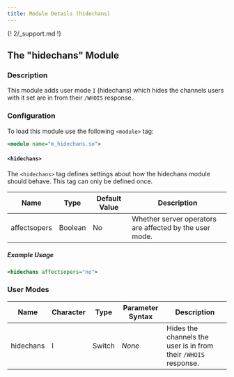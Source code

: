 ```yaml
---
title: Module Details (hidechans)
---
```


{! 2/_support.md !}

## The "hidechans" Module

### Description

This module adds user mode `I` (hidechans) which hides the channels users with it set are in from their `/WHOIS` response.

### Configuration

To load this module use the following `<module>` tag:

```xml
<module name="m_hidechans.so">
```

#### `<hidechans>`

The `<hidechans>` tag defines settings about how the hidechans module should behave. This tag can only be defined once.

Name         | Type    | Default Value | Description
------------ | ------- | ------------- | -----------
affectsopers | Boolean | No            | Whether server operators are affected by the user mode.

##### Example Usage

```xml
<hidechans affectsopers="no">
```

### User Modes

Name      | Character | Type   | Parameter Syntax | Description
--------- | --------- | ------ | ---------------- | -----------
hidechans | I         | Switch | *None*           | Hides the channels the user is in from their `/WHOIS` response.
